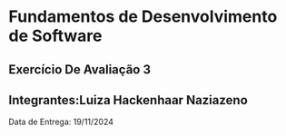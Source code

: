 # Fundamentos de Desenvolvimento de Software
## Exercício De Avaliação 3
## Integrantes:Luiza Hackenhaar Naziazeno
Data de Entrega: 19/11/2024
